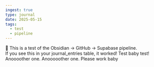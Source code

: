 ```yaml
---
ingest: true
type: journal
date: 2025-05-15
tags:
  - test
  - pipeline
---
```


🚀 This is a test of the Obsidian → GitHub → Supabase pipeline.  
If you see this in your journal_entries table, it worked!
Test baby test! Anoooother one.
Anooooother one. Please work baby
